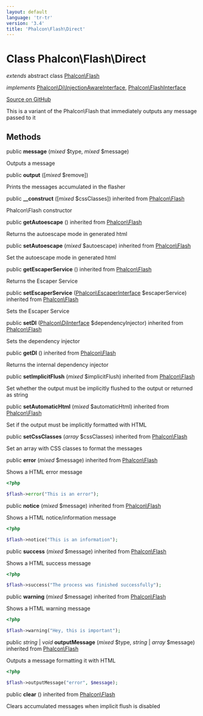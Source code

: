 ```yaml
---
layout: default
language: 'tr-tr'
version: '3.4'
title: 'Phalcon\Flash\Direct'
---
```


# Class **Phalcon\Flash\Direct**

*extends* abstract class [Phalcon\Flash](/3.4/en/api/Phalcon_Flash)

*implements* [Phalcon\Di\InjectionAwareInterface](/3.4/en/api/Phalcon_Di_InjectionAwareInterface), [Phalcon\FlashInterface](/3.4/en/api/Phalcon_FlashInterface)

<a href="https://github.com/phalcon/cphalcon/tree/v3.4.0/phalcon/flash/direct.zep" class="btn btn-default btn-sm">Source on GitHub</a>

This is a variant of the Phalcon\Flash that immediately outputs any message passed to it

## Methods

public **message** (*mixed* $type, *mixed* $message)

Outputs a message

public **output** ([*mixed* $remove])

Prints the messages accumulated in the flasher

public **__construct** ([*mixed* $cssClasses]) inherited from [Phalcon\Flash](/3.4/en/api/Phalcon_Flash)

Phalcon\Flash constructor

public **getAutoescape** () inherited from [Phalcon\Flash](/3.4/en/api/Phalcon_Flash)

Returns the autoescape mode in generated html

public **setAutoescape** (*mixed* $autoescape) inherited from [Phalcon\Flash](/3.4/en/api/Phalcon_Flash)

Set the autoescape mode in generated html

public **getEscaperService** () inherited from [Phalcon\Flash](/3.4/en/api/Phalcon_Flash)

Returns the Escaper Service

public **setEscaperService** ([Phalcon\EscaperInterface](/3.4/en/api/Phalcon_EscaperInterface) $escaperService) inherited from [Phalcon\Flash](/3.4/en/api/Phalcon_Flash)

Sets the Escaper Service

public **setDI** ([Phalcon\DiInterface](/3.4/en/api/Phalcon_DiInterface) $dependencyInjector) inherited from [Phalcon\Flash](/3.4/en/api/Phalcon_Flash)

Sets the dependency injector

public **getDI** () inherited from [Phalcon\Flash](/3.4/en/api/Phalcon_Flash)

Returns the internal dependency injector

public **setImplicitFlush** (*mixed* $implicitFlush) inherited from [Phalcon\Flash](/3.4/en/api/Phalcon_Flash)

Set whether the output must be implicitly flushed to the output or returned as string

public **setAutomaticHtml** (*mixed* $automaticHtml) inherited from [Phalcon\Flash](/3.4/en/api/Phalcon_Flash)

Set if the output must be implicitly formatted with HTML

public **setCssClasses** (*array* $cssClasses) inherited from [Phalcon\Flash](/3.4/en/api/Phalcon_Flash)

Set an array with CSS classes to format the messages

public **error** (*mixed* $message) inherited from [Phalcon\Flash](/3.4/en/api/Phalcon_Flash)

Shows a HTML error message

```php
<?php

$flash->error("This is an error");

```

public **notice** (*mixed* $message) inherited from [Phalcon\Flash](/3.4/en/api/Phalcon_Flash)

Shows a HTML notice/information message

```php
<?php

$flash->notice("This is an information");

```

public **success** (*mixed* $message) inherited from [Phalcon\Flash](/3.4/en/api/Phalcon_Flash)

Shows a HTML success message

```php
<?php

$flash->success("The process was finished successfully");

```

public **warning** (*mixed* $message) inherited from [Phalcon\Flash](/3.4/en/api/Phalcon_Flash)

Shows a HTML warning message

```php
<?php

$flash->warning("Hey, this is important");

```

public *string* | *void* **outputMessage** (*mixed* $type, *string* | *array* $message) inherited from [Phalcon\Flash](/3.4/en/api/Phalcon_Flash)

Outputs a message formatting it with HTML

```php
<?php

$flash->outputMessage("error", $message);

```

public **clear** () inherited from [Phalcon\Flash](/3.4/en/api/Phalcon_Flash)

Clears accumulated messages when implicit flush is disabled